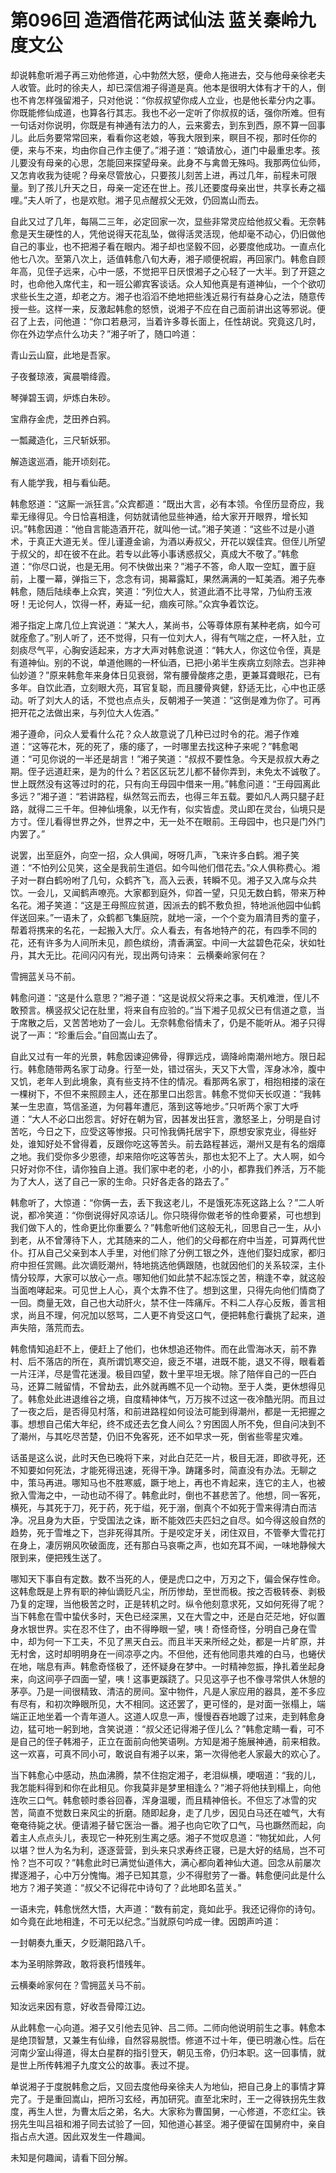 # 第096回 造酒借花两试仙法 蓝关秦岭九度文公

却说韩愈听湘子再三劝他修道，心中勃然大怒，便命人拖进去，交与他母亲徐老夫人收管。此时的徐夫人，却已深信湘子得道是真。他本是很明大体有才干的人，倒也不肯怎样强留湘子，只对他说：“你叔叔望你成人立业，也是他长辈分内之事。你既能修仙成道，也算各行其志。我也不必一定听了你叔叔的话，强你所难。但有一句话对你说明，你既是有神通有法力的人，云来雾去，到东到西，原不算一回事儿。此后务要常常回来，看看你这老娘，等我大限到来，瞑目不视，那时任你的便，来与不来，均由你自己作主便了。”湘子道：“娘请放心，道门中最重忠孝。孩儿要没有母亲的心思，怎能回来探望母亲。此身不与禽兽无殊吗。我那两位仙师，又怎肯收我为徒呢？母亲尽管放心，只要孩儿刻苦上进，再过几年，前程未可限量。到了孩儿升天之日，母亲一定还在世上。孩儿还要度母亲出世，共享长寿之福哩。”夫人听了，也是欢慰。湘子见点醒叔父无效，仍回嵩山而去。

自此又过了几年，每隔二三年，必定回家一次，显些非常灵应给他叔父看。无奈韩愈是天生硬性的人，凭他说得天花乱坠，做得活灵活现，他却毫不动心，仍旧做他自己的事业，也不把湘子看在眼内。湘子却也坚毅不回，必要度他成功。一直点化他七八次。至第八次上，适值韩愈八旬大寿，湘子顺便祝嘏，再回家门。韩愈自顾年高，见侄子远来，心中一感，不觉把平日厌恨湘子之心轻了一大半。到了开筵之时，也命他入席代主，和一班公卿宾客谈话。众人知他真是有道神仙，一个个欲叨求些长生之道，却老之方。湘子也滔滔不绝地把些浅近易行有益身心之法，随意传授一些。这样一来，反激起韩愈的怒愤，说湘子不应在自己面前讲出这等邪说。便召了上去，问他道：“你口若悬河，当着许多尊长面上，任性胡说。究竟这几时，你在外边学点什么功夫？”湘子听了，随口吟道：

青山云山窟，此地是吾家。

子夜餐琼液，寅晨嚼绛霞。

琴弹碧玉调，炉炼白朱砂。

宝鼎存金虎，芝田养白鸦。

一瓢藏造化，三尺斩妖邪。

解造逡巡酒，能开顷刻花。

有人能学我，相与看仙葩。

韩愈怒道：“这厮一派狂言。”众宾都道：“既出大言，必有本领。令侄历显奇应，我辈无缘得见。今日恰喜相逢，何妨就请他显些神通，给大家开开眼界，增长知识。”韩愈因道：“他自言能造酒开花，就叫他一试。”湘子笑道：“这些不过是小道术，于真正大道无关。侄儿谨遵金谕，为酒以寿叔父，开花以娱佳宾。但侄儿所望于叔父的，却在彼不在此。若专以此等小事诱惑叔父，真成大不敬了。”韩愈道：“你尽口说，也是无用。何不快做出来？”湘子不答，命人取一空缸，置于庭前，上覆一幕，弹指三下，念念有词，揭幕露缸，果然满满的一缸美酒。湘子先奉韩愈，随后陆续奉上众宾，笑道：“列位大人，贫道此酒不比寻常，乃仙府玉液呀！无论何人，饮得一杯，寿延一纪，痼疾可除。”众宾争着饮讫。

湘子指定上席几位上宾说道：“某大人，某尚书，公等尊体原有某种老病，如今可就痊愈了。”别人听了，还不觉得，只有一位刘大人，得有气喘之症，一杯入肚，立刻痰尽气平，心胸安适起来，方才大声对韩愈说道：“韩大人，你这位令侄，真是有道神仙。别的不说，单道他赐的一杯仙酒，已把小弟半生疾病立刻除去。岂非神仙妙道？”原来韩愈年来身体日见衰弱，常有腰骨酸疼之患，更兼耳聋眼花，已有多年。自饮此酒，立刻眼大亮，耳官复聪，而且腰骨爽健，舒适无比，心中也正感动。听了刘大人的话，不觉也点点头，反朝湘子一笑道：“这倒是难为你了。可再把开花之法做出来，与列位大人佐酒。”

湘子遵命，问众人爱看什么花？众人故意说了几种已过时令的花。湘子作难道：“这等花木，死的死了，痿的痿了，一时哪里去找这种子来呢？”韩愈喝道：“可见你说的一半还是胡言！”湘子笑道：“叔叔不要性急。今天是叔叔大寿之期。侄子远道赶来，是为的什么？若区区玩艺儿都不替你弄到，未免太不诚敬了。世上既然没有这等过时的花，只有向王母园中借来一用。”韩愈问道：“王母园离此多远？”湘子道：“若讲路程，纵然驾云而去，也得三年五载。要如凡人两只腿子赶路，就得二三千年。但神仙境象，以无作有，似实皆虚。灵山即在灵台，仙境只是方寸。侄儿看得世界之外，世界之中，无一处不在眼前。王母园中，也只是门外门内罢了。”

说罢，出至庭外，向空一招，众人俱闻，呀呀几声，飞来许多白鹤。湘子笑道：“不怕列公见笑，这全是我前生道侣。如今叫他们借花去。”众人俱称费心。湘子对一群白鹤吩咐了几句，众鹤齐飞，高入云表，转瞬不见。湘子又入席与众共饮。一会儿，又闻鹤声嘹亮。大家都到庭外，仰首一望，只见无数白鹤，带来万种名花。湘子笑道：“这是王母照应贫道，因派去的鹤不敷负担，特地派他园中仙鹤伴送回来。”一语未了，众鹤都飞集庭院，就地一滚，一个个变为眉清目秀的童子，帮着将携来的名花，一起搬入大厅。众人看去，有各地特产的花，有四季不同的花，还有许多为人间所未见，颜色缤纷，清香满室。中间一大盆碧色花朵，状如牡丹，其大无比。花间闪闪有光，现出两句诗来：
云横秦岭家何在？

雪拥蓝关马不前。

韩愈问道：“这是什么意思？”湘子道：“这是说叔父将来之事。天机难泄，侄儿不敢预言。横竖叔父记在肚里，将来自有应验的。”当下湘子见叔父已有信道之意，当于席散之后，又苦苦地劝了一会儿。无奈韩愈俗情未了，仍是不能听从。湘子只得说了一声：“珍重后会。”自回嵩山去了。

自此又过有一年的光景，韩愈因谏迎佛骨，得罪远戍，谪降岭南潮州地方。限日起行。韩愈随带两名家丁动身。行至一处，错过宿头，天又下大雪，浑身冰冷，腹中又饥，老年人到此境象，真有些支持不住的情况。看那两名家丁，相抱相搂的滚在一棵树下，不但不来照顾主人，还在那里口出怨言。韩愈不觉仰天长叹道：“我韩某一生忠直，笃信圣道，为何暮年遭厄，落到这等地步。”只听两个家丁大呼道：“大人不必口出怨言。好好在朝为官，因甚发出狂言，激怒圣上，分明是自讨苦吃，今日之下，应受这等惨报。只可怜我俩托居宇下，原想安家克业，得些好处，谁知好处不曾得着，反跟你吃这等苦头。前去路程甚远，潮州又是有名的烟瘴之地。我们受你多少恩德，却来陪你吃这等苦头，那也太犯不上了。大人啊，如今只好对你不住，请你独自上道。我们家中老的老，小的小，都靠我们养活，万不能为了大人，送了自己一家的生命。只好各走各的路去了。”

韩愈听了，大惊道：“你俩一去，丢下我这老儿，不是饿死冻死这路上么？”二人听说，都冷笑道：“你倒说得好风凉话儿。你只晓得你做老爷的性命要紧，可也想到我们做下人的，性命更比你重要么？”韩愈听他们这般无礼，回思自己一生，从小到老，从不曾薄待下人，尤其随来的二人，他们的父母都在府中当差，可算两代世仆。打从自己父亲到本人手里，对他们除了分例工银之外，连他们娶妇成家，都归府中担任赏赐。此次谪贬潮州，特地挑选他俩跟随，也就因他们的关系较深，主仆情分较厚，大家可以放心一点。哪知他们如此禁不起冻馁之苦，稍逢不幸，就这般当面咆哮起来。可见世上人心，真个太靠不住了。想到这里，只得先向他们情商了一回。商量无效，自己也大动肝火，禁不住一阵痛斥。不料二人存心反叛，善言相求，尚且不理，何况加以怒骂，二人更不肯受这口气，便把韩愈行囊挑了起来，道声失陪，落荒而去。

韩愈情知追赶不上，便赶上了他们，也休想追还物件。而在此雪海冰天，前不靠村、后不落店的所在，真所谓饥寒交迫，疲乏不堪，进既不能，退又不得，眼看着一片汪洋，尽是雪花迷漫。极目四望，数十里平坦无垠。除了陪伴自己的一匹白马，还算二贼留情，不曾劫去，此外就再瞧不见一个动物。至于人类，更休想得见了。韩愈处此进退维谷之境，自度精神体气，万万挨不过这一夜冷酷光阴。而且过了一夜之后，是否得见村落，和前进路程如何设法可能到得潮州，都是一无把握之事。想想自己偌大年纪，终不成还去乞食人间么？穷困固人所不免，但自问决到不了潮州，与其吃尽苦楚，仍旧不免客死，还不如早求一死，倒省些零星灾难。

话虽是这么说，此时天色已晚将下来，对此白茫茫一片，极目无涯，即欲寻死，还不知要如何死法，才能死得迅速，死得干净。踌躇多时，简直没有办法。无聊之中，策马再进。哪知马也不胜寒威，蹶于地上，再也不肯起来，连它的主人，也被掀入雪海之中，一动也动不得了。韩愈此时，倒也不甚悲苦了。他想，同一客死，横死，与其死于刀，死于药，死于缢，死于溺，倒真个不如死于雪来得清白而洁净。况且身为大臣，宁受国法之诛，断不能效匹夫匹妇之自尽。如今得这般自然的趋势，死于雪堆之下，岂非死得其所。于是咬定牙关，闭住双目，不管拳大雪花打在身上，凄厉朔风吹破面庞，还有那白马哀嘶之声，也如充耳不闻，一味地静候大限到来，便把残生送了。

哪知天下事自有定数。数不当死的人，便是虎口之中，万刃之下，偏会保存性命。这韩愈既是上界有职的神仙谪贬凡尘，所历惨劫，至世而极。按之否极转泰、剥极乃复的定理，当他极苦之时，正是转机之时。纵令他刻意求死，又如何死得了呢？当下韩愈在雪中蛰伏多时，天色已经深黑，又在大雪之中，还是白茫茫地，好似置身水银世界。实在忍不住了，由不得睁眼一望，咦！奇怪奇怪，分明自己身在雪中，却为何一下工夫，不见了黑天白云。而且半天来所经之处，都是一片旷原，并无村舍，这时却明明身在一间凉亭之内。不但他，还有他同患共难的白马，也蜷伏在地，喘息有声。韩愈奇怪极了，还怀疑身在梦中。一时精神忽振，挣扎着坐起身来，向这间亭子四面一望，咦！这事更蹊跷了。只见这亭子也不像寻常供人休憩的茅亭。乃是一间很精致、清洁的房间。室中物件，凡是人家应用的器具，差不多应有尽有，和初次睁眼所见，大不相同。这还罢了，更可怪的，是对面一张榻上，端端正正地坐着一个青年道人。这道人叹息一声，慢慢吞吞地踱了过来，走到韩愈身边，猛可地一躬到地，含笑说道：“叔父还记得湘子侄儿么？”韩愈定睛一看，可不是自己的侄子韩湘子，正立在面前向他笑语咧。方知是湘子施展神通，前来相救。这一欢喜，可真不同小可，敢说自有湘子以来，第一次得他老人家最大的欢心了。

当下韩愈心中感动，热血沸腾，禁不住抱定湘子，老泪纵横，哽咽道：“我的儿，我怎能料得到和你在此相见。你我莫非是梦里相逢么？”湘子将他扶到榻上，向他连吹三口气。韩愈顿时黍谷回春，浑身温暖，而且精神倍长。不但忘了冰雪的灾苦，简直不觉数日来风尘的折磨。随即起身，走了几步，因见白马还在嘘气，大有奄奄待毙之状。便请湘子替它医治一番。湘子也向它吹了口气，马也蹶然而起，向着主人点点头儿，表现它一种死别生离之感。湘子不觉叹息道：“物犹如此，人何以堪？世人为名为利，逐逐营营，到头来只求寿终正寝，已是大好的结局，岂不可怜？岂不可叹？”韩愈此时已满觉仙道伟大，满心都向着神仙大道。回念从前屡次撵逐湘子，心中万分愧悔。湘子已知其意，少不得慰劳了一番。韩愈便问此是什么地方？湘子笑道：“叔父不记得花中诗句了？此地即名蓝关。”

一语未完，韩愈恍然大悟，大声道：“数有前定，竟如此乎。我还记得你的诗句。如今竟在此地相逢，不可无以纪念。”当就原句吟成一律。因朗声吟道：

一封朝奏九重天，夕贬潮阳路八千。

本为圣明除弊政，敢将衰朽惜残年。

云横秦岭家何在？雪拥蓝关马不前。

知汝远来因有意，好收吾骨障江边。

从此韩愈一心向道。湘子又引他去见钟、吕二师。二师向他说明前生之事。韩愈本是绝顶智慧，又兼生有仙缘，自然容易脱悟。修道不过十年，便已明澈心性。后在河南少室山得道，得太白星群的指引登天，朝见玉帝，仍归本职。这一回事情，就是世上所传韩湘子九度文公的故事。表过不提。

单说湘子于度脱韩愈之后，又回去度他母亲徐夫人为地仙，把自己身上的事情才算完了。于是重回嵩山，把所习玄经，再加研究。直至北宋时，王一之得铁拐先生救度，再生人世，为曹太后之弟，名大。大家称为曹国舅，一心修道，不恋红尘。铁拐先生叫吕祖和湘子同去试验了一回，知他道心甚坚。湘子便留在国舅府中，亲自指占点大道。因此双发生一件趣闻。

未知是何趣闻，请看下回分解。

